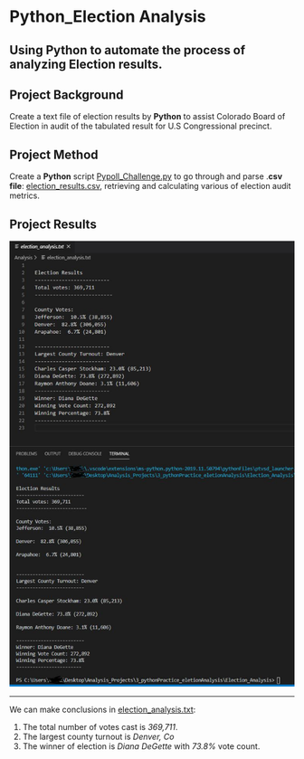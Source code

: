 # Python_Election Analysis
Using **Python** to automate the process of analyzing Election results. 
---
## Project Background
Create a text file of election results by **Python** to assist Colorado  Board of Election in audit of the tabulated result for U.S Congressional precinct.

## Project Method
Create a **Python** script [Pypoll_Challenge.py](/PyPoll_Challenge.py) to go through and parse .**csv file**: [election_results.csv](/Resources/election_results.csv), retrieving  and calculating various of election audit metrics.

## Project Results
![](/ScreenShot.JPG)

---
We can make conclusions  in [election_analysis.txt](/Analysis/election_analysis.txt): 
1. The total number of votes cast is *369,711*.
2. The largest county turnout is *Denver, Co* 
3. The winner of election is *Diana DeGette* with *73.8%* vote count.


